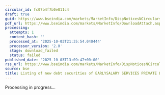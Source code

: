 ```yaml
---
circular_id: fc07b4f7b0e811c4
draft: true
guid: https://www.bseindia.com/markets/MarketInfo/DispNoticesNCirculars.aspx?Noticeid={3D13A3FC-E098-4B1C-B33F-EEB93C3CD929}&noticeno=20251003-43&dt=10/03/2025&icount=43&totcount=73&flag=0
pdf_url: https://www.bseindia.com/markets/MarketInfo/DownloadAttach.aspx?id=20251003-43&attachedId=
processing:
  attempts: 1
  content_hash: ''
  processed_at: '2025-10-03T21:35:54.040444'
  processor_version: '2.0'
  stage: download_failed
  status: failed
published_date: '2025-10-03T13:09:47+00:00'
rss_url: https://www.bseindia.com/markets/MarketInfo/DispNoticesNCirculars.aspx?Noticeid={3D13A3FC-E098-4B1C-B33F-EEB93C3CD929}&noticeno=20251003-43&dt=10/03/2025&icount=43&totcount=73&flag=0
source: bse
title: Listing of new debt securities of EARLYSALARY SERVICES PRIVATE LIMITED
---
```


Processing in progress...